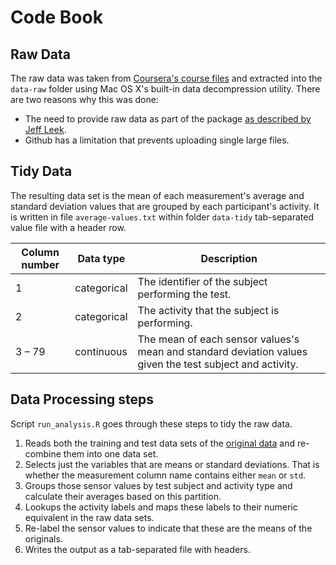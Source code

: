 # Code Book

## Raw Data

The raw data was taken from [Coursera's course files](https://d396qusza40orc.cloudfront.net/getdata%2Fprojectfiles%2FUCI%20HAR%20Dataset.zip
) and extracted into the `data-raw` folder using Mac OS X's built-in data decompression utility. There are two reasons why this was done:

 * The need to provide raw data as part of the package [as described by Jeff Leek](https://github.com/jtleek/datasharing).
 * Github has a limitation that prevents uploading single large files.

## Tidy Data

The resulting data set is the mean of each measurement's average and standard deviation values that are grouped by each participant's activity. It is written in file `average-values.txt` within folder `data-tidy` tab-separated value file with a header row.

Column number	| Data type		| Description 
----------------|---------------|--------------
1				| categorical	| The identifier of the subject performing the test.
2				| categorical	| The activity that the subject is performing.
3 – 79			| continuous	| The mean of each sensor values's mean and standard deviation values given the test subject and activity.

## Data Processing steps

Script `run_analysis.R` goes through these steps to tidy the raw data.

 1. Reads both the training and test data sets of the [original data](http://archive.ics.uci.edu/ml/datasets/Human+Activity+Recognition+Using+Smartphones) and re-combine them into one data set.
 2. Selects just the variables that are means or standard deviations. That is whether the measurement column name contains either `mean` or `std`.
 3. Groups those sensor values by test subject and activity type and calculate their averages based on this partition.
 4. Lookups the activity labels and maps these labels to their numeric equivalent in the raw data sets.
 6. Re-label the sensor values to indicate that these are the means of the originals.
 5. Writes the output as a tab-separated file with headers.



